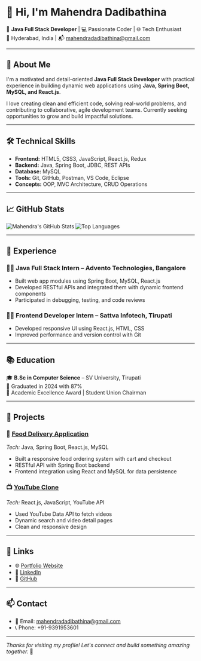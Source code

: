  # 👋 Hi, I'm Mahendra Dadibathina

🎯 **Java Full Stack Developer** | 💻 Passionate Coder | 🌐 Tech Enthusiast  
📍 Hyderabad, India | 📬 mahendradadibathina@gmail.com

---

## 🚀 About Me

I'm a motivated and detail-oriented **Java Full Stack Developer** with practical experience in building dynamic web applications using **Java, Spring Boot, MySQL, and React.js**.

I love creating clean and efficient code, solving real-world problems, and contributing to collaborative, agile development teams. Currently seeking opportunities to grow and build impactful solutions.

---

## 🛠️ Technical Skills

- **Frontend:** HTML5, CSS3, JavaScript, React.js, Redux
- **Backend:** Java, Spring Boot, JDBC, REST APIs
- **Database:** MySQL
- **Tools:** Git, GitHub, Postman, VS Code, Eclipse
- **Concepts:** OOP, MVC Architecture, CRUD Operations

---

## 📈 GitHub Stats

![Mahendra's GitHub Stats](https://github-readme-stats.vercel.app/api?username=mahii2004&show_icons=true&theme=tokyonight)
![Top Languages](https://github-readme-stats.vercel.app/api/top-langs/?username=mahii2004&layout=compact&theme=tokyonight)

---

## 💼 Experience

### 👨‍💻 Java Full Stack Intern – Advento Technologies, Bangalore  
- Built web app modules using Spring Boot, MySQL, React.js  
- Developed RESTful APIs and integrated them with dynamic frontend components  
- Participated in debugging, testing, and code reviews  

### 👨‍🎨 Frontend Developer Intern – Sattva Infotech, Tirupati  
- Developed responsive UI using React.js, HTML, CSS  
- Improved performance and version control with Git  

---

## 📚 Education

🎓 **B.Sc in Computer Science** – SV University, Tirupati  
📅 Graduated in 2024 with 87%  
🏅 Academic Excellence Award | Student Union Chairman

---

## 🌟 Projects

### 🍔 [Food Delivery Application](https://mahi-food.netlify.app/)  
*Tech:* Java, Spring Boot, React.js, MySQL  
- Built a responsive food ordering system with cart and checkout  
- RESTful API with Spring Boot backend  
- Frontend integration using React and MySQL for data persistence

### 📺 [YouTube Clone](https://mahi-youtube.netlify.app/)  
*Tech:* React.js, JavaScript, YouTube API  
- Used YouTube Data API to fetch videos  
- Dynamic search and video detail pages  
- Clean and responsive design

---

## 🔗 Links

- 🌐 [Portfolio Website](https://mahi-reddy.netlify.app/)
- 💼 [LinkedIn](https://linkedin.com/in/mahendra-dadibathina-0417751b1)
- 📁 [GitHub](https://github.com/mahii2004)

---

## 📫 Contact

- 📧 Email: mahendradadibathina@gmail.com  
- 📞 Phone: +91-9391953601

---

_Thanks for visiting my profile! Let's connect and build something amazing together._ 🚀

